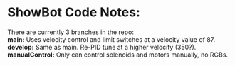 # ShowBot Code Notes:  
There are currently 3 branches in the repo:  
**main:** Uses velocity control and limit switches at a velocity value of 87.  
**develop:** Same as main. Re-PID tune at a higher velocity (350?).  
**manualControl:** Only can control solenoids and motors manually, no RGBs.  
  
